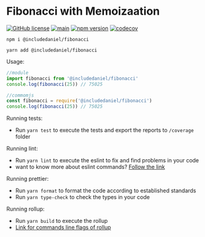 # Fibonacci with Memoizaation

[![GitHub license](https://img.shields.io/badge/license-MIT-blue.svg)](https://github.com/includeDaniel/fibonacci/blob/main/LICENSE)
[![main](https://github.com/includeDaniel/fibonacci/actions/workflows/main.yml/badge.svg)](https://github.com/includeDaniel/fibonacci/actions/workflows/main.yml)
[![npm version](https://img.shields.io/npm/v/@includedaniel/fibonacci.svg?style=flat)](https://www.npmjs.com/package/@includedaniel/fibonacci)
[![codecov](https://codecov.io/gh/includeDaniel/fibonacci/branch/main/graph/badge.svg?token=JZWXY20HCS)](https://codecov.io/gh/includeDaniel/fibonacci)

```
npm i @includedaniel/fibonacci
```

```
yarn add @includedaniel/fibonacci
```

Usage:

```js
//module
import fibonacci from '@includedaniel/fibonacci'
console.log(fibonacci(25)) // 75025
```

```js
//commomjs
const fibonacci = require('@includedaniel/fibonacci')
console.log(fibonacci(25)) // 75025
```

Running tests:

-   Run `yarn test` to execute the tests and export the reports to `/coverage` folder

Running lint:

-  Run `yarn lint` to execute the eslint to fix and find problems in your code
-  want to know more about eslint commands? [Follow the link](https://eslint.org/docs/latest/use/command-line-interface)

Running prettier:

-  Run `yarn format` to format the code according to established standards
-  Run `yarn type-check` to check the types in your code

Running rollup:

-  Run `yarn build` to execute the rollup
-  [Link for commands line flags of rollup](https://rollupjs.org/command-line-interface/#command-line-flags)


